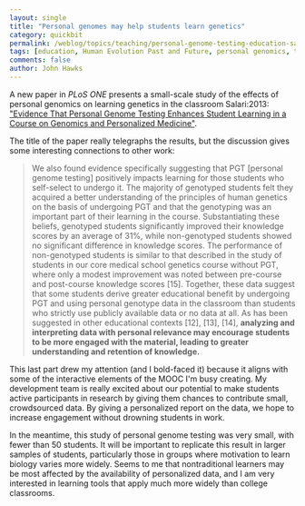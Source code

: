 ```yaml
---
layout: single 
title: "Personal genomes may help students learn genetics" 
category: quickbit
permalink: /weblog/topics/teaching/personal-genome-testing-education-salari-2013.html
tags: [education, Human Evolution Past and Future, personal genomics, teaching] 
comments: false 
author: John Hawks 
---
```


A new paper in <em>PLoS ONE</em> presents a small-scale study of the effects of personal genomics on learning genetics in the classroom <bib>Salari:2013</bib>: <a href="http://www.plosone.org/article/info%3Adoi%2F10.1371%2Fjournal.pone.0068853">"Evidence That Personal Genome Testing Enhances Student Learning in a Course on Genomics and Personalized Medicine"</a>. 

The title of the paper really telegraphs the results, but the discussion gives some interesting connections to other work: 

<blockquote>We also found evidence specifically suggesting that PGT [personal genome testing] positively impacts learning for those students who self-select to undergo it. The majority of genotyped students felt they acquired a better understanding of the principles of human genetics on the basis of undergoing PGT and that the genotyping was an important part of their learning in the course. Substantiating these beliefs, genotyped students significantly improved their knowledge scores by an average of 31%, while non-genotyped students showed no significant difference in knowledge scores. The performance of non-genotyped students is similar to that described in the study of students in our core medical school genetics course without PGT, where only a modest improvement was noted between pre-course and post-course knowledge scores [15]. Together, these data suggest that some students derive greater educational benefit by undergoing PGT and using personal genotype data in the classroom than students who strictly use publicly available data or no data at all. As has been suggested in other educational contexts [12], [13], [14], <strong>analyzing and interpreting data with personal relevance may encourage students to be more engaged with the material, leading to greater understanding and retention of knowledge.</strong> </blockquote>

This last part drew my attention (and I bold-faced it) because it aligns with some of the interactive elements of the MOOC I'm busy creating. My development team is really excited about our potential to make students active participants in research by giving them chances to contribute small, crowdsourced data. By giving a personalized report on the data, we hope to increase engagement without drowning students in work. 

In the meantime, this study of personal genome testing was very small, with fewer than 50 students. It will be important to replicate this result in larger samples of students, particularly those in groups where motivation to learn biology varies more widely. Seems to me that nontraditional learners may be most affected by the availability of personalized data, and I am very interested in learning tools that apply much more widely than college classrooms. 

